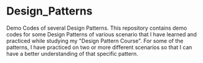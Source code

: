 # Design_Patterns
Demo Codes of several Design Patterns.
This repository contains demo codes for some Design Patterns of various scenario that I have learned and practiced while studying my "Design Pattern Course". For some of the patterns, I have practiced on two or more different scenarios so that I can have a better understanding of that specific pattern. 
